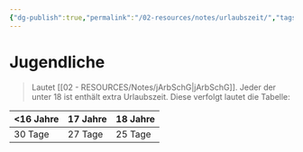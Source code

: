 ```yaml
---
{"dg-publish":true,"permalink":"/02-resources/notes/urlaubszeit/","tags":[null],"noteIcon":"","updated":"2025-07-12T13:31:41.000+02:00"}
---
```


# Jugendliche
>Lautet [[02 - RESOURCES/Notes/jArbSchG\|jArbSchG]]. Jeder der unter 18 ist enthält extra Urlaubszeit.
>Diese verfolgt lautet die Tabelle:


| <16 Jahre | 17 Jahre | 18 Jahre |
| --------- | --------- | --------- |
| 30 Tage          | 27 Tage          | 25 Tage          |

